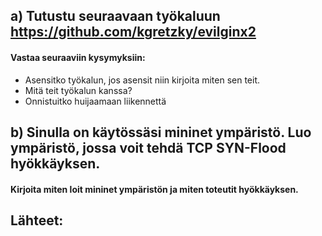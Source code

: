 ## a) Tutustu seuraavaan työkaluun https://github.com/kgretzky/evilginx2

#### Vastaa seuraaviin kysymyksiin:
- Asensitko työkalun, jos asensit niin kirjoita miten sen teit.
- Mitä teit työkalun kanssa?
- Onnistuitko huijaamaan liikennettä

## b) Sinulla on käytössäsi mininet ympäristö. Luo ympäristö, jossa voit tehdä TCP SYN-Flood hyökkäyksen.
#### Kirjoita miten loit mininet ympäristön ja miten toteutit hyökkäyksen.

## Lähteet:
